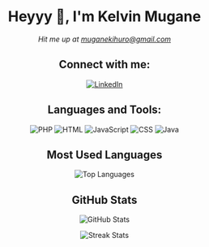 <h1 align="center">Heyyy 👋, I'm Kelvin Mugane</h1>

<p align="center"></p>

<p align="center">
    <em>Hit me up at <a href="mailto:muganekihuro@gmail.com">muganekihuro@gmail.com</a></em>
</p>
<h2 align="center">Connect with me:</h2>

<p align="center">
    <a href="https://www.linkedin.com/in/your-linkedin-profile">
        <img src="https://img.shields.io/badge/-LinkedIn-blue?style=flat&logo=Linkedin&logoColor=white" alt="LinkedIn"/>
    </a>
</p>
<h2 align="center">Languages and Tools:</h2>

<p align="center">
    <img src="https://img.shields.io/badge/-PHP-777BB4?style=flat&logo=php&logoColor=white" alt="PHP"/>
    <img src="https://img.shields.io/badge/-HTML-E34F26?style=flat&logo=html5&logoColor=white" alt="HTML"/>
    <img src="https://img.shields.io/badge/-JavaScript-F7DF1E?style=flat&logo=javascript&logoColor=black" alt="JavaScript"/>
    <img src="https://img.shields.io/badge/-CSS-1572B6?style=flat&logo=css3&logoColor=white" alt="CSS"/>
    <img src="https://img.shields.io/badge/-Java-007396?style=flat&logo=java&logoColor=white" alt="Java"/>
</p>

<h2 align="center">Most Used Languages</h2>

<p align="center">
    <img src="https://github-readme-stats.vercel.app/api/top-langs/?username=muganekihuro&layout=compact&theme=dark" alt="Top Languages" />
</p>

<h2 align="center">GitHub Stats</h2>

<p align="center">
    <img src="https://github-readme-stats.vercel.app/api?username=muganekihuro&show_icons=true&theme=dark&count_private=true" alt="GitHub Stats"/>
</p>
<p align="center">
    <img src="https://github-readme-streak-stats.herokuapp.com/?user=muganekihuro&theme=dark" alt="Streak Stats"/>
</p>

